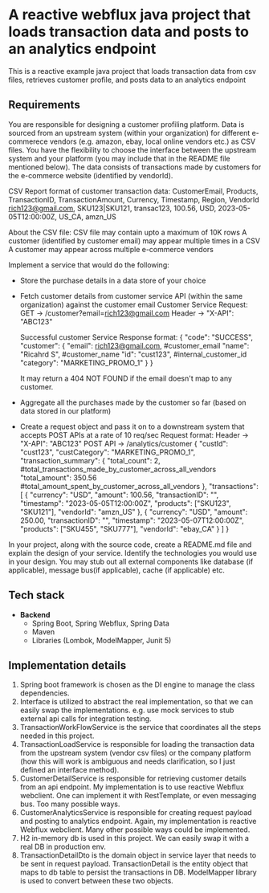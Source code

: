 # A reactive webflux java project that loads transaction data and posts to an analytics endpoint
This is a reactive example java project that loads transaction data from csv files, retrieves customer profile, and posts data to an analytics endpoint

## Requirements
You are responsible for designing a customer profiling platform. Data is sourced from an upstream system (within your organization) for different e-commerece vendors (e.g. amazon, ebay, local online vendors etc.) as CSV files. You have the flexibility to choose the interface between the upstream system and your platform (you may include that in the README file mentioned below). The data consists of transactions made by customers for the e-commerce website (identified by vendorId).

CSV Report format of customer transaction data:
CustomerEmail, Products, TransactionID, TransactionAmount, Currency, Timestamp, Region, VendorId
rich123@gmail.com, SKU123|SKU121, transac123, 100.56, USD, 2023-05-05T12:00:00Z, US_CA, amzn_US

About the CSV file:
CSV file may contain upto a maximum of 10K rows
A customer (identified by customer email) may appear multiple times in a CSV
A customer may appear across multiple e-commerce vendors

Implement a service that would do the following:
- Store the purchase details in a data store of your choice
- Fetch customer details from customer service API (within the same organization) against the customer email
  Customer Service Request:
  GET  -> /customer?email=rich123@gmail.com
  Header -> "X-API": "ABC123"

    Successful customer Service Response format:
    {
        "code": "SUCCESS",
        "customer": {
            "email": rich123@gmail.com, #customer_email
            "name": "Ricahrd S", #customer_name
            "id": "cust123", #internal_customer_id
            "category": "MARKETING_PROMO_1"
        }
    }

    It may return a 404 NOT FOUND if the email doesn't map to any customer.

- Aggregate all the purchases made by the customer so far (based on data stored in our platform)
- Create a request object and pass it on to a downstream system that accepts POST APIs at a rate of 10 req/sec
  Request format:
  Header -> "X-API": "ABC123"
  POST API -> /analytics/customer
  {
        "custId": "cust123",
        "custCategory": "MARKETING_PROMO_1",
        "transaction_summary": {
            "total_count": 2, #total_transactions_made_by_customer_across_all_vendors
            "total_amount": 350.56 #total_amount_spent_by_customer_across_all_vendors
        },
        "transactions": [
            {
                "currency": "USD",
                "amount": 100.56,
                "transactionID": "",
                "timestamp": "2023-05-05T12:00:00Z",
                "products": ["SKU123", "SKU121"],
                "vendorId": "amzn_US"
            },
            {
                "currency": "USD",
                "amount": 250.00,
                "transactionID": "",
                "timestamp": "2023-05-07T12:00:00Z",
                "products": ["SKU455", "SKU777"],
                "vendorId": "ebay_CA"
            }
        ]
  }

In your project, along with the source code, create a README.md file and explain the design of your service.
Identify the technologies you would use in your design. You may stub out all external components like database (if applicable), message bus(if applicable), cache (if applicable) etc.

## Tech stack
- **Backend**
    - Spring Boot, Spring Webflux, Spring Data
    - Maven
    - Libraries (Lombok, ModelMapper, Junit 5)

## Implementation details
1. Spring boot framework is chosen as the DI engine to manage the class dependencies. 
2. Interface is utilized to abstract the real implementation, so that we can easily swap the implementations. e.g. use mock services to stub external api calls for integration testing.
3. TransactionWorkFlowService is the service that coordinates all the steps needed in this project.
4. TransactionLoadService is responsible for loading the transaction data from the upstream system (vendor csv files) or the company platform (how this will work is ambiguous and needs clarification, so I just defined an interface method).
5. CustomerDetailService is responsible for retrieving customer details from an api endpoint. My implementation is to use reactive Webflux webclient. One can implement it with RestTemplate, or even messaging bus. Too many possible ways.
6. CustomerAnalyticsService is responsible for creating request payload and posting to analytics endpoint. Again, my implementation is reactive Webflux webclient. Many other possible ways could be implemented. 
7. H2 in-memory db is used in this project. We can easily swap it with a real DB in production env.
8. TransactionDetailDto is the domain object in service layer that needs to be sent in request payload. TransactionDetail is the entity object that maps to db table to persist the transactions in DB. ModelMapper library is used to convert between these two objects.